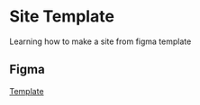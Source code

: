 # Site Template

Learning how to make a site from figma template

## Figma
[Template](https://www.figma.com/design/0AJ044qDtJVGznIF4X0hLx/Simple-Site-UK-EN?node-id=0-1&p=f&t=DQDuNAvmqgk5CxuW-0)